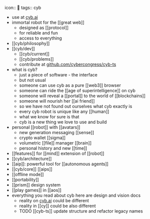 icon:: 🤖
tags:: cyb

- use at [cyb.ai](https://cyb.ai)
- immortal robot for the [[great web]]
	- designed as [[protocol]]
	- for reliable and fun
	- access to everything
- [[cyb/philosophy]]
- [[cyb/dev]]
	- [[cyb/current]]
	- [[cyb/problems]]
	- contribute at [github.com/cybercongress/cyb-ts](https://github.com/cybercongress/cyb-ts)
- what is cyb?
	- just a piece of software - the interface
	- but not usual
	- someone can use cyb as a pure [[web3]] browser
	- someone can ride the [[age of superintelligence]] on cyb
	- someone will reveal a [[portal]] to the world of [[blockchains]]
	- someone will nourish her [[ai friend]]
	- so we have not found out ourselves what cyb exactly is
	- every cyb robot is unique like any [[human]]
	- what we know for sure is that
	- cyb is a new thing we love to use and build
- personal [[robot]] with [[avatars]]
	- new generation messaging [[sense]]
	- crypto wallet [[sigma]]
	- volumetric [[file]] manager [[brain]]
	- personal history and new [[time]]
- [[features]] for [[mind]] extension of [[robot]]
- [[cyb/architecture]]
- [[aip]]: powerful tool for [[autonomous agents]]
- [[cyb/core]] [[aips]]
- [[offline mode]]
- [[portability]]
- [[prism]] design system
- [[play games]] in [[aos]]
- everything you read about cyb here are design and vision docs
	- reality on [cyb.ai](https://cyb.ai) could be different
	- reality in [[cy]] could be also different
	- TODO [[cyb-ts]] update structure and refactor legacy names